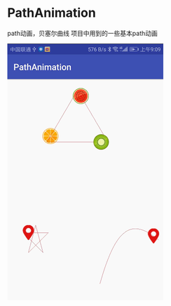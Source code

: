 # PathAnimation
path动画，贝塞尔曲线
项目中用到的一些基本path动画

![img](https://github.com/luoyongVM/PathAnimation/blob/master/raw/222.gif)
